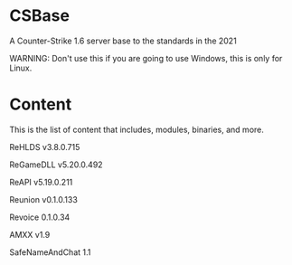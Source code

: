 # CSBase
A Counter-Strike 1.6 server base to the standards in the 2021

WARNING: Don't use this if you are going to use Windows, this is only for Linux.

# Content
This is the list of content that includes, modules, binaries, and more.

ReHLDS v3.8.0.715

ReGameDLL v5.20.0.492

ReAPI v5.19.0.211

Reunion v0.1.0.133

Revoice 0.1.0.34

AMXX v1.9

SafeNameAndChat 1.1
